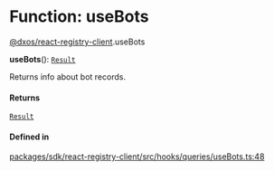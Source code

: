 # Function: useBots

[@dxos/react-registry-client](../modules/dxos_react_registry_client.md).useBots

**useBots**(): [`Result`](../interfaces/dxos_react_registry_client.Result.md)

Returns info about bot records.

#### Returns

[`Result`](../interfaces/dxos_react_registry_client.Result.md)

#### Defined in

[packages/sdk/react-registry-client/src/hooks/queries/useBots.ts:48](https://github.com/dxos/dxos/blob/db8188dae/packages/sdk/react-registry-client/src/hooks/queries/useBots.ts#L48)
